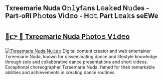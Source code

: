 ## Txreemarie Nuda O𝚗𝚕yf𝚊ns L𝚎a𝚔ed N𝚞𝚍es - Part-oRl P𝚑𝚘tos Vi𝚍𝚎o - H𝚘𝚝 Part L𝚎a𝚔s seEWe

# <h2><a href="http://kf9l51y.oniu.top/?m=Txreemarie+Nuda">🔗👉 🔴 Txreemarie Nuda P𝚑ot𝚘𝚜 V𝚒d𝚎o</a></h2>

[![Txreemarie Nuda Nu𝚍e𝚜](https://i.imgur.com/0qMVB7G.gif)](http://kf9l51y.oniu.top/?m=Txreemarie+Nuda)
Digital content creator and web entertainer Txreemarie Nuda, known for disseminating dance and lifestyle knowledge through solo and collaborative dance presentations and short videos. Exceptional choreographer Txreemarie Nuda, famed for their remarkable abilities and achievements in creating dance routines.  
